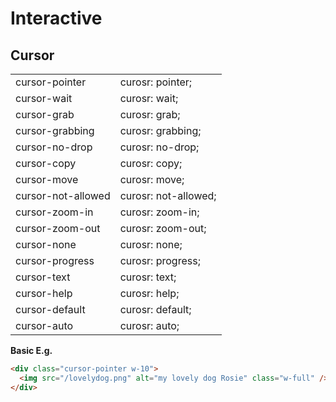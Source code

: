# Interactive

## Cursor

<table>
<tr>
<td>cursor-pointer</td>
<td>curosr: pointer;</td>
</tr>
<tr>
<td>cursor-wait</td>
<td>curosr: wait;</td>
</tr>
<tr>
<td>cursor-grab</td>
<td>curosr: grab;</td>
</tr>
<tr>
<td>cursor-grabbing</td>
<td>curosr: grabbing;</td>
</tr>
<tr>
<td>cursor-no-drop</td>
<td>curosr: no-drop;</td>
</tr>
<tr>
<td>cursor-copy</td>
<td>curosr: copy;</td>
</tr>
<tr>
<td>cursor-move</td>
<td>curosr: move;</td>
</tr>
<tr>
<td>cursor-not-allowed</td>
<td>curosr: not-allowed;</td>
</tr>
<tr>
<td>cursor-zoom-in</td>
<td>curosr: zoom-in;</td>
</tr>
<tr>
<td>cursor-zoom-out</td>
<td>curosr: zoom-out;</td>
</tr>
<tr>
<td>cursor-none</td>
<td>curosr: none;</td>
</tr>
<tr>
<td>cursor-progress</td>
<td>curosr: progress;</td>
</tr>
<tr>
<td>cursor-text</td>
<td>curosr: text;</td>
</tr>
<tr>
<td>cursor-help</td>
<td>curosr: help;</td>
</tr>
<tr>
<td>cursor-default</td>
<td>curosr: default;</td>
</tr>
<tr>
<td>cursor-auto</td>
<td>curosr: auto;</td>
</tr>
</table>

**Basic E.g.**

```html
<div class="cursor-pointer w-10">
  <img src="/lovelydog.png" alt="my lovely dog Rosie" class="w-full" />
</div>
```
